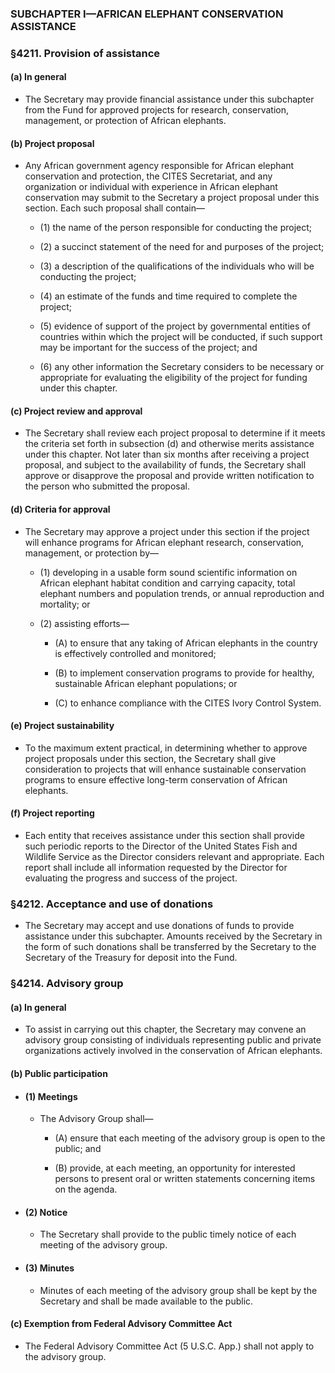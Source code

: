 ### SUBCHAPTER I—AFRICAN ELEPHANT CONSERVATION ASSISTANCE

### §4211. Provision of assistance
#### (a) In general
* The Secretary may provide financial assistance under this subchapter from the Fund for approved projects for research, conservation, management, or protection of African elephants.

#### (b) Project proposal
* Any African government agency responsible for African elephant conservation and protection, the CITES Secretariat, and any organization or individual with experience in African elephant conservation may submit to the Secretary a project proposal under this section. Each such proposal shall contain—

  * (1) the name of the person responsible for conducting the project;

  * (2) a succinct statement of the need for and purposes of the project;

  * (3) a description of the qualifications of the individuals who will be conducting the project;

  * (4) an estimate of the funds and time required to complete the project;

  * (5) evidence of support of the project by governmental entities of countries within which the project will be conducted, if such support may be important for the success of the project; and

  * (6) any other information the Secretary considers to be necessary or appropriate for evaluating the eligibility of the project for funding under this chapter.

#### (c) Project review and approval
* The Secretary shall review each project proposal to determine if it meets the criteria set forth in subsection (d) and otherwise merits assistance under this chapter. Not later than six months after receiving a project proposal, and subject to the availability of funds, the Secretary shall approve or disapprove the proposal and provide written notification to the person who submitted the proposal.

#### (d) Criteria for approval
* The Secretary may approve a project under this section if the project will enhance programs for African elephant research, conservation, management, or protection by—

  * (1) developing in a usable form sound scientific information on African elephant habitat condition and carrying capacity, total elephant numbers and population trends, or annual reproduction and mortality; or

  * (2) assisting efforts—

    * (A) to ensure that any taking of African elephants in the country is effectively controlled and monitored;

    * (B) to implement conservation programs to provide for healthy, sustainable African elephant populations; or

    * (C) to enhance compliance with the CITES Ivory Control System.

#### (e) Project sustainability
* To the maximum extent practical, in determining whether to approve project proposals under this section, the Secretary shall give consideration to projects that will enhance sustainable conservation programs to ensure effective long-term conservation of African elephants.

#### (f) Project reporting
* Each entity that receives assistance under this section shall provide such periodic reports to the Director of the United States Fish and Wildlife Service as the Director considers relevant and appropriate. Each report shall include all information requested by the Director for evaluating the progress and success of the project.

### §4212. Acceptance and use of donations
* The Secretary may accept and use donations of funds to provide assistance under this subchapter. Amounts received by the Secretary in the form of such donations shall be transferred by the Secretary to the Secretary of the Treasury for deposit into the Fund.

### §4214. Advisory group
#### (a) In general
* To assist in carrying out this chapter, the Secretary may convene an advisory group consisting of individuals representing public and private organizations actively involved in the conservation of African elephants.

#### (b) Public participation
* #### (1) Meetings
  * The Advisory Group shall—

    * (A) ensure that each meeting of the advisory group is open to the public; and

    * (B) provide, at each meeting, an opportunity for interested persons to present oral or written statements concerning items on the agenda.

* #### (2) Notice
  * The Secretary shall provide to the public timely notice of each meeting of the advisory group.

* #### (3) Minutes
  * Minutes of each meeting of the advisory group shall be kept by the Secretary and shall be made available to the public.

#### (c) Exemption from Federal Advisory Committee Act
* The Federal Advisory Committee Act (5 U.S.C. App.) shall not apply to the advisory group.